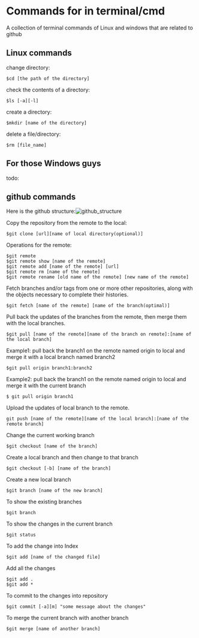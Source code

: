 # Commands for in terminal/cmd
A collection of terminal commands of Linux and windows that are related to github

## Linux commands

change directory:

    $cd [the path of the directory]
   
check the contents of a directory:
   
    $ls [-a][-l]
    
create a directory:

    $mkdir [name of the directory]
    
delete a file/directory:

    $rm [file_name]
    
## For those Windows guys
todo:

    
## github commands
Here is the github structure:![github_structure](https://github.com/hogwild/github-Commands/blob/master/githubstructure.jpg) 

Copy the repository from the remote to the local:
 
    $git clone [url][name of local directory(optional)]

Operations for the remote:

    $git remote
    $git remote show [name of the remote]
    $git remote add [name of the remote] [url]
    $git remote rm [name of the remote]
    $git remote rename [old name of the remote] [new name of the remote]
    
Fetch branches and/or tags from one or more other repositories, along with the objects necessary to complete their histories. 

    $git fetch [name of the remote] [name of the branch(optimal)]

Pull back the updates of the branches from the remote, then merge them with the local branches.

    $git pull [name of the remote][name of the branch on remote]:[name of the local branch]

Example1: pull back the branch1 on the remote named origin to local and merge it with a local branch named branch2

    $git pull origin branch1:branch2 

Example2: pull back the branch1 on the remote named origin to local and merge it with the current branch

    $ git pull origin branch1

Upload the updates of local branch to the remote.

    git push [name of the remote][name of the local branch]:[name of the remote branch] 


Change the current working branch

    $git checkout [name of the branch]

Create a local branch and then change to that branch
    
    $git checkout [-b] [name of the branch]

Create a new local branch

    $git branch [name of the new branch]

To show the existing branches

    $git branch

To show the changes in the current branch
 
    $git status

To add the change into Index

    $git add [name of the changed file]

Add all the changes 

    $git add .
    $git add * 

To commit to the changes into repository

    $git commit [-a][m] "some message about the changes"

To merge the current branch with another branch
 
    $git merge [name of another branch]
   
